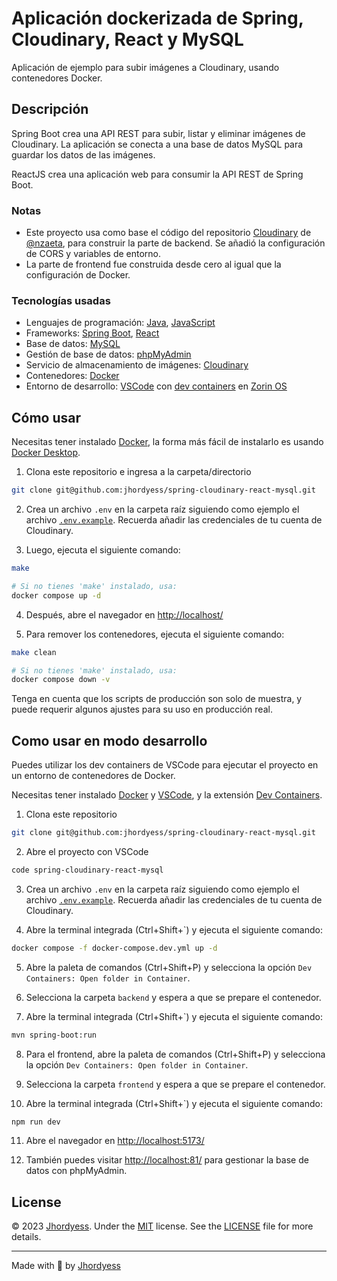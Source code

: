 # Aplicación dockerizada de Spring, Cloudinary, React y MySQL

Aplicación de ejemplo para subir imágenes a Cloudinary, usando contenedores Docker.

## Descripción

Spring Boot crea una API REST para subir, listar y eliminar imágenes de Cloudinary. La aplicación se conecta a una base de datos MySQL para guardar los datos de las imágenes.

ReactJS crea una aplicación web para consumir la API REST de Spring Boot.

### Notas

- Este proyecto usa como base el código del repositorio [Cloudinary](https://github.com/nzaeta/Cloudinary) de [@nzaeta](https://github.com/nzaeta), para construir la parte de backend. Se añadió la configuración de CORS y variables de entorno.
- La parte de frontend fue construida desde cero al igual que la configuración de Docker.

### Tecnologías usadas

- Lenguajes de programación: [Java](https://www.java.com/), [JavaScript](https://developer.mozilla.org/en-US/docs/Web/JavaScript)
- Frameworks: [Spring Boot](https://spring.io/projects/spring-boot), [React](https://react.dev/)
- Base de datos: [MySQL](https://www.mysql.com/)
- Gestión de base de datos: [phpMyAdmin](https://www.phpmyadmin.net/)
- Servicio de almacenamiento de imágenes: [Cloudinary](https://cloudinary.com/)
- Contenedores: [Docker](https://www.docker.com/)
- Entorno de desarrollo: [VSCode](https://code.visualstudio.com/) con [dev containers](https://code.visualstudio.com/docs/remote/containers) en [Zorin OS](https://zorinos.com/)

## Cómo usar

Necesitas tener instalado [Docker](https://www.docker.com/), la forma más fácil de instalarlo es usando [Docker Desktop](https://www.docker.com/products/docker-desktop).

1. Clona este repositorio e ingresa a la carpeta/directorio

```bash
git clone git@github.com:jhordyess/spring-cloudinary-react-mysql.git
```

2. Crea un archivo `.env` en la carpeta raíz siguiendo como ejemplo el archivo [`.env.example`](./.env.example). Recuerda añadir las credenciales de tu cuenta de Cloudinary.

3. Luego, ejecuta el siguiente comando:

```bash
make

# Si no tienes 'make' instalado, usa:
docker compose up -d
```

4. Después, abre el navegador en <http://localhost/>

5. Para remover los contenedores, ejecuta el siguiente comando:

```bash
make clean

# Si no tienes 'make' instalado, usa:
docker compose down -v
```

Tenga en cuenta que los scripts de producción son solo de muestra, y puede requerir algunos ajustes para su uso en producción real.

## Como usar en modo desarrollo

Puedes utilizar los dev containers de VSCode para ejecutar el proyecto en un entorno de contenedores de Docker.

Necesitas tener instalado [Docker](https://www.docker.com/) y [VSCode](https://code.visualstudio.com/), y la extensión [Dev Containers](https://marketplace.visualstudio.com/items?itemName=ms-vscode-remote.remote-containers).

1. Clona este repositorio

```bash
git clone git@github.com:jhordyess/spring-cloudinary-react-mysql.git
```

2. Abre el proyecto con VSCode

```bash
code spring-cloudinary-react-mysql
```

3. Crea un archivo `.env` en la carpeta raíz siguiendo como ejemplo el archivo [`.env.example`](./.env.example). Recuerda añadir las credenciales de tu cuenta de Cloudinary.

4. Abre la terminal integrada (Ctrl+Shift+`) y ejecuta el siguiente comando:

```bash
docker compose -f docker-compose.dev.yml up -d
```

5. Abre la paleta de comandos (Ctrl+Shift+P) y selecciona la opción `Dev Containers: Open folder in Container`.

6. Selecciona la carpeta `backend` y espera a que se prepare el contenedor.

7. Abre la terminal integrada (Ctrl+Shift+`) y ejecuta el siguiente comando:

```bash
mvn spring-boot:run
```

8. Para el frontend, abre la paleta de comandos (Ctrl+Shift+P) y selecciona la opción `Dev Containers: Open folder in Container`.

9. Selecciona la carpeta `frontend` y espera a que se prepare el contenedor.

10. Abre la terminal integrada (Ctrl+Shift+`) y ejecuta el siguiente comando:

```bash
npm run dev
```

11. Abre el navegador en <http://localhost:5173/>

12. También puedes visitar <http://localhost:81/> para gestionar la base de datos con phpMyAdmin.

## License

© 2023 [Jhordyess](https://github.com/jhordyess). Under the [MIT](https://choosealicense.com/licenses/mit/) license. See the [LICENSE](./LICENSE) file for more details.

---

Made with 💪 by [Jhordyess](https://www.jhordyess.com/)
